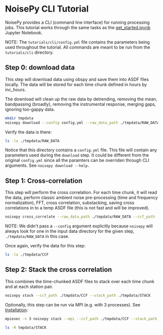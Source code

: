 # NoisePy CLI Tutorial

NoisePy provides a CLI (command line interface) for running processing jobs. This tutorial works through the same tasks as the [get_started.ipynb](../get_started.ipynb) Jupyter Notebook.

NOTE: The `tutorials/cli/config.yml` file contains the parameters being used throughout the tutorial. All commands are meant to be run from the `tutorials/cli` directory.

## Step 0: download data


This step will download data using obspy and save them into ASDF files locally. The data will be stored for each time chunk defined in hours by inc_hours.

The download will clean up the raw data by detrending, removing the mean, bandpassing (broadly), removing the instrumental response, merging gaps, ignoring too-gappy data.


```sh
mkdir tmpdata
noisepy download --config config.yml --raw_data_path ./tmpdata/RAW_DATA
```

Verify the data is there:
```sh
ls -la ./tmpdata/RAW_DATA
```

Notice that this directory contains a `config.yml` file. This file will contain any parameters used during the `download` step. It could be different from the original `config.yml` since all the paramters can be overriden through CLI arguments. See `noisepy download --help.`

## Step 1: Cross-correlation

This step will perform the cross correlation. For each time chunk, it will read the data, perform classic ambient noise pre-processing (time and frequency normalization), FFT, cross correlation, substacking, saving cross correlations in to a temp ASDF file (this is not fast and will be improved).

```sh
noisepy cross_correlate --raw_data_path ./tmpdata/RAW_DATA --ccf_path ./tmpdata/CCF
```

NOTE: We didn't pass a `--config` argument explicitly because `noisepy` will always look for one in the input data directory for the given step, `./tmpdata/RAW_DATA` in this case.

Once again, verify the data for this step:
```sh
ls -la ./tmpdata/CCF
```

## Step 2: Stack the cross correlation

This combines the time-chunked ASDF files to stack over each time chunk and at each station pair.

```sh
noisepy stack --ccf_path ./tmpdata/CCF --stack_path ./tmpdata/STACK
```
Optionally, this step can be run via MPI (e.g. with 3 processes). See [Installation](../../README.md#installation):
```sh
mpiexec -n 3 noisepy stack --mpi --ccf_path ./tmpdata/CCF --stack_path ./tmpdata/STACK
```


```sh
ls -R tmpdata/STACK
```
